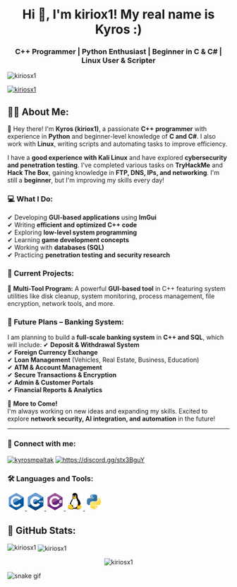 <h1 align="center">Hi 👋, I'm kiriox1! My real name is Kyros :)</h1>
<h3 align="center">C++ Programmer | Python Enthusiast | Beginner in C & C# | Linux User & Scripter</h3>

<p align="left"> <img src="https://komarev.com/ghpvc/?username=kiriosx1&label=Profile%20views&color=0e75b6&style=flat" alt="kiriosx1" /> </p>

<p align="left"> <a href="https://github.com/ryo-ma/github-profile-trophy"><img src="https://github-profile-trophy.vercel.app/?username=kiriosx1" alt="kiriosx1" /></a> </p>

## 👨‍💻 About Me:

👋 Hey there! I'm **Kyros (kiriox1)**, a passionate **C++ programmer** with experience in **Python** and beginner-level knowledge of **C and C#**. I also work with **Linux**, writing scripts and automating tasks to improve efficiency.

I have a **good experience with Kali Linux** and have explored **cybersecurity and penetration testing**. I've completed various tasks on **TryHackMe** and **Hack The Box**, gaining knowledge in **FTP, DNS, IPs, and networking**. I'm still a **beginner**, but I'm improving my skills every day!  

### 💻 What I Do:
✔ Developing **GUI-based applications** using **ImGui**  
✔ Writing **efficient and optimized C++ code**  
✔ Exploring **low-level system programming**  
✔ Learning **game development concepts**  
✔ Working with **databases (SQL)**  
✔ Practicing **penetration testing and security research**  

### 🚀 Current Projects:
🔹 **Multi-Tool Program:** A powerful **GUI-based tool** in C++ featuring system utilities like disk cleanup, system monitoring, process management, file encryption, network tools, and more.  

### 🏦 Future Plans – Banking System:
I am planning to build a **full-scale banking system** in **C++ and SQL**, which will include:
✔ **Deposit & Withdrawal System**  
✔ **Foreign Currency Exchange**  
✔ **Loan Management** (Vehicles, Real Estate, Business, Education)  
✔ **ATM & Account Management**  
✔ **Secure Transactions & Encryption**  
✔ **Admin & Customer Portals**  
✔ **Financial Reports & Analytics**  

📢 **More to Come!**  
I'm always working on new ideas and expanding my skills. Excited to explore **network security, AI integration, and automation** in the future!  

---

<h3 align="left">💌 Connect with me:</h3>
<p align="left">
<a href="https://instagram.com/kyrosmpaltak" target="blank"><img align="center" src="https://raw.githubusercontent.com/rahuldkjain/github-profile-readme-generator/master/src/images/icons/Social/instagram.svg" alt="kyrosmpaltak" height="30" width="40" /></a>
<a href="https://discord.gg/heEtr4Fj6n" target="blank"><img align="center" src="https://raw.githubusercontent.com/rahuldkjain/github-profile-readme-generator/master/src/images/icons/Social/discord.svg" alt="https://discord.gg/stx3BguY" height="30" width="40" /></a>
</p>

<h3 align="left">🛠 Languages and Tools:</h3>
<p align="left"> 
<a href="https://www.cprogramming.com/" target="_blank" rel="noreferrer"> <img src="https://raw.githubusercontent.com/devicons/devicon/master/icons/c/c-original.svg" alt="c" width="40" height="40"/> </a> 
<a href="https://www.w3schools.com/cpp/" target="_blank" rel="noreferrer"> <img src="https://raw.githubusercontent.com/devicons/devicon/master/icons/cplusplus/cplusplus-original.svg" alt="cplusplus" width="40" height="40"/> </a> 
<a href="https://www.w3schools.com/cs/" target="_blank" rel="noreferrer"> <img src="https://raw.githubusercontent.com/devicons/devicon/master/icons/csharp/csharp-original.svg" alt="csharp" width="40" height="40"/> </a> 
<a href="https://www.linux.org/" target="_blank" rel="noreferrer"> <img src="https://raw.githubusercontent.com/devicons/devicon/master/icons/linux/linux-original.svg" alt="linux" width="40" height="40"/> </a> 
<a href="https://www.python.org" target="_blank" rel="noreferrer"> <img src="https://raw.githubusercontent.com/devicons/devicon/master/icons/python/python-original.svg" alt="python" width="40" height="40"/> </a> 
</p>

## 🌟 GitHub Stats:
<p><img align="left" src="https://github-readme-stats.vercel.app/api/top-langs?username=kiriosx1&show_icons=true&locale=en&layout=compact" alt="kiriosx1" /></p>

<p>&nbsp;<img align="center" src="https://github-readme-stats.vercel.app/api?username=kiriosx1&show_icons=true&locale=en" alt="kiriosx1" /></p>

<p align="center">
  <img src="https://github-readme-streak-stats.herokuapp.com/?user=kiriosx1&theme=dark" alt="kiriosx1" />
</p>

![snake gif](https://github.com/kiriosx1/kiriosx1/blob/output/github-contribution-grid-snake.svg)
